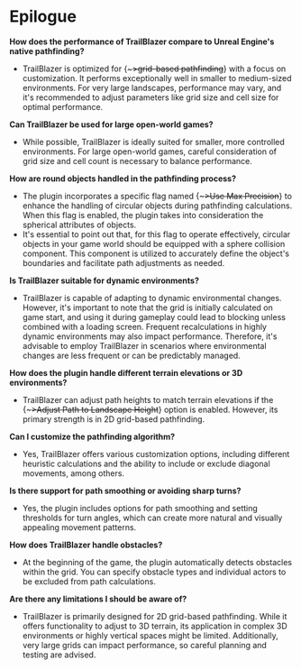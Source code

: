 # Epilogue

**How does the performance of TrailBlazer compare to Unreal Engine's native pathfinding?**

- TrailBlazer is optimized for {~~~>grid-based pathfinding~~} with a focus on customization. It performs exceptionally well in smaller to medium-sized environments. For very large landscapes, performance may vary, and it's recommended to adjust parameters like grid size and cell size for optimal performance.

**Can TrailBlazer be used for large open-world games?**

- While possible, TrailBlazer is ideally suited for smaller, more controlled environments. For large open-world games, careful consideration of grid size and cell count is necessary to balance performance.


**How are round objects handled in the pathfinding process?**

- The plugin incorporates a specific flag named {~~~>Use Max Precision~~} to enhance the handling of circular objects during pathfinding calculations. When this flag is enabled, the plugin takes into consideration the spherical attributes of objects.
- It's essential to point out that, for this flag to operate effectively, circular objects in your game world should be equipped with a sphere collision component. This component is utilized to accurately define the object's boundaries and facilitate path adjustments as needed.

**Is TrailBlazer suitable for dynamic environments?**

- TrailBlazer is capable of adapting to dynamic environmental changes. However, it's important to note that the grid is initially calculated on game start, and using it during gameplay could lead to blocking unless combined with a loading screen. Frequent recalculations in highly dynamic environments may also impact performance. Therefore, it's advisable to employ TrailBlazer in scenarios where environmental changes are less frequent or can be predictably managed.

**How does the plugin handle different terrain elevations or 3D environments?**

- TrailBlazer can adjust path heights to match terrain elevations if the {~~~>Adjust Path to Landscape Height~~} option is enabled. However, its primary strength is in 2D grid-based pathfinding.

**Can I customize the pathfinding algorithm?**

- Yes, TrailBlazer offers various customization options, including different heuristic calculations and the ability to include or exclude diagonal movements, among others.

**Is there support for path smoothing or avoiding sharp turns?**

- Yes, the plugin includes options for path smoothing and setting thresholds for turn angles, which can create more natural and visually appealing movement patterns.

**How does TrailBlazer handle obstacles?**

- At the beginning of the game, the plugin automatically detects obstacles within the grid. You can specify obstacle types and individual actors to be excluded from path calculations.

**Are there any limitations I should be aware of?**

- TrailBlazer is primarily designed for 2D grid-based pathfinding. While it offers functionality to adjust to 3D terrain, its application in complex 3D environments or highly vertical spaces might be limited. Additionally, very large grids can impact performance, so careful planning and testing are advised.
